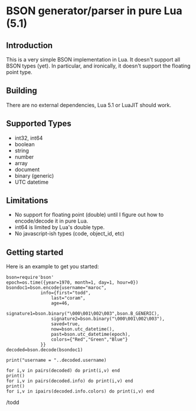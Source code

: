 # BSON generator/parser in pure Lua (5.1)
## Introduction

This is a very simple BSON implementation in Lua. It doesn't support all BSON types
(yet). In particular, and ironically, it doesn't support the floating point type.


## Building

There are no external dependencies, Lua 5.1 or LuaJIT should work.

## Supported Types

* int32, int64
* boolean
* string
* number
* array
* document
* binary (generic)
* UTC datetime

## Limitations

* No support for floating point (double) until I figure out how to encode/decode it in pure Lua.
* int64 is limited by Lua's double type.
* No javascript-ish types (code, object_id, etc)


## Getting started
Here is an example to get you started:

```
bson=require'bson'
epoch=os.time({year=1970, month=1, day=1, hour=0})
bsondoc1=bson.encode{username="maroc", 
		     info={first="todd",
			     last="coram",
			     age=46,
			     signature1=bson.binary("\000\001\002\003",bson.B_GENERIC),
			     signature2=bson.binary("\000\001\002\003"),
			     saved=true,
			     now=bson.utc_datetime(),
			     past=bson.utc_datetime(epoch),
			     colors={"Red","Green","Blue"}
		     }}
decoded=bson.decode(bsondoc1)

print("username = "..decoded.username)

for i,v in pairs(decoded) do print(i,v) end
print()
for i,v in pairs(decoded.info) do print(i,v) end
print()
for i,v in ipairs(decoded.info.colors) do print(i,v) end
```

/todd
